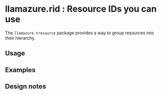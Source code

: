 # llamazure.rid : Resource IDs you can use

The `llamazure.tresource` package provides a way to group resources into their hierarchy. 

## Usage

## Examples

## Design notes
